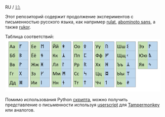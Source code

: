 RU / [ᚱᚢ](https://github.com/dobrosketchkun/rurunes/blob/main/README_RUN.md) 


Этот репозиторий содержит продолжение экспериментов с письменностью русского языка, как например [rulat](https://github.com/dobrosketchkun/rulatwiki), [abominoto sans](https://github.com/dobrosketchkun/Abominoto-Sans), а также [rukor](https://github.com/dobrosketchkun/rukor).

Таблица соответствий:
![Таблица соответствий](https://github.com/dobrosketchkun/rurunes/blob/main/misc/table.png?raw=true)


Помимо использования Python [скрипта](misc/rurunes.py), можно получить представление о письменности используя [userscript](misc/RuRunes-1.0.user.js) для [Tampermonkey](https://www.tampermonkey.net/) или аналогов.
